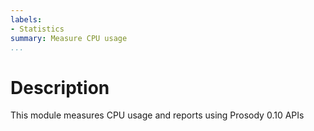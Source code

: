 ```yaml
---
labels:
- Statistics
summary: Measure CPU usage
...
```


Description
===========

This module measures CPU usage and reports using Prosody 0.10 APIs

